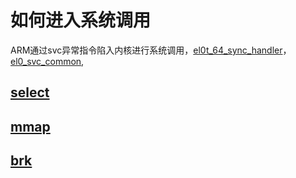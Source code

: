 # 如何进入系统调用
ARM通过svc异常指令陷入内核进行系统调用，[el0t_64_sync_handler](../../common/arch/arm64/kernel/entry-common.c)，[el0_svc_common](../../common/arch/arm64/kernel/syscall.c),

## [select](./select.md)
## [mmap](./mmap.md)
## [brk](./brk.md)
